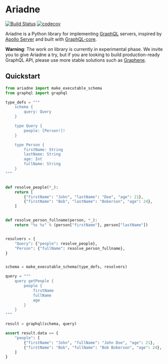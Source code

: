 # Ariadne

[![Build Status](https://travis-ci.org/mirumee/ariadne.svg?branch=master)](https://travis-ci.org/mirumee/ariadne)
[![codecov](https://codecov.io/gh/mirumee/ariadne/branch/master/graph/badge.svg)](https://codecov.io/gh/mirumee/ariadne)

Ariadne is a Python library for implementing [GraphQL](http://graphql.github.io/) servers, inspired by [Apollo Server](http://graphql.github.io/) and built with [GraphQL-core](https://github.com/graphql-python/graphql-core).

**Warning**: The work on library is currently in experimental phase. We invite you to give Ariadne a try, but if you are looking to build production-ready GraphQL API, please use more stable solutions such as [Graphene](https://github.com/graphql-python/graphene).

## Quickstart 

```python
from ariadne import make_executable_schema
from graphql import graphql

type_defs = """
    schema {
        query: Query
    }

    type Query {
        people: [Person!]!
    }

    type Person {
        firstName: String
        lastName: String
        age: Int
        fullName: String
    }
"""


def resolve_people(*_):
    return [
        {"firstName": "John", "lastName": "Doe", "age": 21},
        {"firstName": "Bob", "lastName": "Boberson", "age": 24},
    ]


def resolve_person_fullname(person, *_):
    return "%s %s" % (person["firstName"], person["lastName"])


resolvers = {
    "Query": {"people": resolve_people},
    "Person": {"fullName": resolve_person_fullname},
}


schema = make_executable_schema(type_defs, resolvers)

query = """
    query getPeople {
        people {
            firstName
            fullName
            age
        }
    }
"""

result = graphql(schema, query)

assert result.data == {
    "people": [
        {"firstName": "John", "fullName": "John Doe", "age": 21},
        {"firstName": "Bob", "fullName": "Bob Boberson", "age": 24},
    ]
}
```